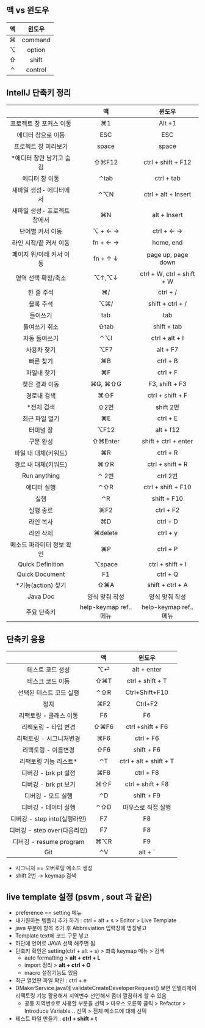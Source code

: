 ## 맥 vs 윈도우
|     맥     |    윈도우   |
|:----------:|:----------:|
|     ⌘     |   command  |
|     ⌥     |    option  |
|     ⇧      |    shift   |
|     ⌃      |    control |

## IntellJ 단축키 정리 

|                       |       맥                  |        윈도우          |
|:---------------------:|:-------------------------:|:---------------------:|
| 프로젝트 창 포커스 이동 |      ⌘1                  |     Alt +1            |
| 에디터 창으로 이동      |     ESC                   |     ESC               |
| 프로젝트 창 미리보기    |    space                  |      space            |
| *에디터 창만 남기고 숨김|      ⇧⌘F12                |  ctrl + shift + F12   |
| 에디터 창 이동         |     ⌃tab                  |    ctrl + tab         |
| 새파일 생성- 에디터에서 |      ⌃⌥N                 |  ctrl + alt + Insert   |
| 새파일 생성- 프로젝트창에서|     ⌘N                |    alt + Insert        |
| 단어별 커서 이동          |     ⌥ + ← →           |    ctrl + ← →          |
| 라인 시작/끝 커서 이동     |    fn + ← →           |   home, end            |
| 페이지 위/아래 커서 이동   |    fn + ↑ ↓           |  page up, page down    |
| 영역 선택 확장/축소        |    ⌥↑,⌥↓            |   ctrl + W, ctrl + shift + W  |
| 한 줄 주석                |       ⌘/             |   ctrl + /             |
| 블록 주석                 |     ⌥⌘/             |    shift + ctrl + /     |
| 들여쓰기                  |     tab               |    tab                  |
| 들여쓰기 취소             |     ⇧tab              |    shift + tab          |
| 자동 들여쓰기             |    ⌃⌥I               |   ctrl + alt + I         |
| 사용차 찾기               |     ⌥F7              |   alt + F7               |
| 빠른 찾기                 |      ⌘B              |   ctrl + B               |
| 파일내 찾기               |      ⌘F              |  ctrl + F                |
| 찾은 결과 이동            |   ⌘G, ⌘⇧G           |   F3, shift + F3         |
| 경로내 검색               |    ⌘⇧F               |   ctrl + shift + F       |
| *전체 검색                |      ⇧2번             |   shift 2번              |
| 최근 파일 열기            |     ⌘E               |    ctrl + E              |
| 터미널 창                |   ⌥F12                 |  alt + f12              |
| 구문 완성                |   ⇧⌘Enter             |   shift + ctrl + enter   |
| 파일 내 대체(키워드)      |    ⌘R                 |  ctrl + R                |
| 경로 내 대체(키워드)      |    ⌘⇧R                |  ctrl + shift + R        |
| Run anything            |     ⌃ 2번                |  ctrl 2번               |
| 에디터 실행              |     ⌃⇧R                 |    ctrl + shift + F10   |
| 실행                     |     ⌃R                 |   shift + F10            |
| 실행 종료                |     ⌘F2                |    ctrl + F2            |
| 라인 복사                |     ⌘D                 |   ctrl + D              |
| 라인 삭제                |     ⌘delete           |  ctrl + y                |
| 메소드 파라미터 정보 확인 |  ⌘P                   | ctrl + P                 |
| Quick Definition        |     ⌥space            |  ctrl + shift + I        |
| Quick Document          |    F1                  |   ctrl + Q               |
| *기능(action) 찾기       |     ⇧⌘A               |   shift + ctrl + A       |
| Java Doc                |  양식 맞춰 작성          |   양식 맞춰 작성          |
| 주요 단축키              | help-keymap ref.. 메뉴  |  help-keymap ref.. 메뉴   |


## 단축키 응용 
|                       |       맥                  |        윈도우          |
|:---------------------:|:-------------------------:|:---------------------:|
| 테스트 코드 생성       |      ⌥⏎                  |       alt + enter     |
| 테스크 코드 이동       |      ⇧⌘T                 |      ctrl + shift + T |
| 선택된 테스트 코드 실행 |     ⌃⇧R                   |       Ctrl+Shift+F10  |
| 정지                  |     ⌘F2                   |       Ctrl+F2         |
| 리팩토링 - 클래스 이동 |         F6                 |          F6           |
| 리팩토링 - 타입 변경   |          ⇧⌘F6             |  ctrl +shift + F6     |
| 리팩토링 - 시그니처변경 |        ⌘F6               |       ctrl + F6       |
| 리팩토링 - 이름변경    |        ⇧F6                 |        shift + F6     |
| 리팩토링 기능 리스트*  |          ⌃T                | ctrl + alt + shift + T|
| 디버깅 - brk pt 설정  |         ⌘F8                |        ctrl + F8     |
| 디버깅 - brk pt 보기  |       ⌘⇧F                  |  ctrl + shift + F8   |
| 디버깅 - 모드 실행    |          ⌃D                  |     shift + F9       |
| 디버깅 - 데이터 실행  |        ⌃⇧D                   |   마우스로 직접 실행   |
| 디버깅 - step into(실행라인)|    F7                   |   F8                |
| 디버깅 - step over(다음라인)|    F7                   |   F8                |
| 디버깅 - resume program |       ⌘⌥R                 |     F9              |
| Git                   |        ⌃V                    |        alt + `      |

- 시그니처 == 오버로딩 메소드 생성 
- shift 2번 -> keymap 검색  

## live template 설정 (psvm , sout 과 같은) 
- preference == setting 메뉴 
- 내가원하는 템플리 추가 하기 : ctrl + alt + s > Editor > Live Template  
- java 부분에 항목 추가 후 Abbreviation 입력창에 명칭넣고 
- Template text에 코드 구문 넣고 
- 하단에 언어로 JAVA 선택 해주면 됨
- 단축키 확인은 setting(ctrl + alt + s) > 좌측 keymap 메뉴 > 검색 
  - auto formatting > **alt + ctrl + L**
  - import 정리 > **alt + ctrl + O**
  - macro 설정기능도 있음 
- 최근 열었떤 파일 확인 : ctrl + e
- DMakerService.java에 validateCreateDeveloperRequest() 보면 인텔리제이 리팩토링 기능 활용해서 지역변수 선언해서 좀더 깔끔하게 할 수 있음 
  - 공통 지역변수로 사용할 부분을 선택 > 마우스 오른쪽 클릭 > Refactor > Introduce Variable .. 선택 > 전체 메소드에 대해 선택 
- 테스트 파일 만들기 : **ctrl + shift + t**